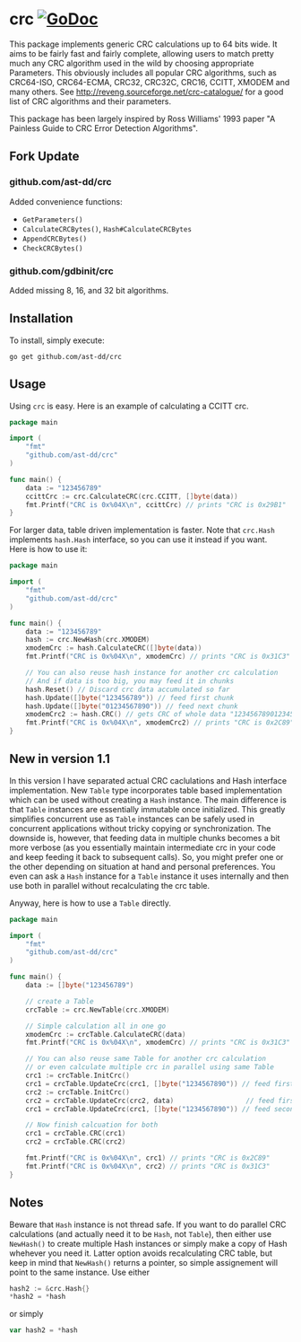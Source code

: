 crc [![GoDoc](https://godoc.org/github.com/ast-dd/src?status.png)](https://godoc.org/github.com/ast-dd/crc)
========
This package implements generic CRC calculations up to 64 bits wide.
It aims to be fairly fast and fairly complete, allowing users to match pretty much
any CRC algorithm used in the wild by choosing appropriate Parameters. This obviously includes all popular CRC algorithms, such as CRC64-ISO, CRC64-ECMA, CRC32, CRC32C, CRC16, CCITT, XMODEM and many others. See http://reveng.sourceforge.net/crc-catalogue/ for a good list of CRC algorithms and their parameters.

This package has been largely inspired by Ross Williams' 1993 paper "A Painless Guide to CRC Error Detection Algorithms".

## Fork Update

### github.com/ast-dd/crc

Added convenience functions:

- `GetParameters()`
- `CalculateCRCBytes()`, `Hash#CalculateCRCBytes`
- `AppendCRCBytes()`
- `CheckCRCBytes()`

### github.com/gdbinit/crc

Added missing 8, 16, and 32 bit algorithms. 

## Installation

To install, simply execute:

```
go get github.com/ast-dd/crc
```

## Usage

Using `crc` is easy. Here is an example of calculating a CCITT crc.
```go
package main

import (
	"fmt"
	"github.com/ast-dd/crc"
)

func main() {
	data := "123456789"
	ccittCrc := crc.CalculateCRC(crc.CCITT, []byte(data))
	fmt.Printf("CRC is 0x%04X\n", ccittCrc) // prints "CRC is 0x29B1"
}
```

For larger data, table driven implementation is faster. Note that `crc.Hash` implements `hash.Hash` interface, so you can use it instead if you want.  
Here is how to use it:
```go
package main

import (
	"fmt"
	"github.com/ast-dd/crc"
)

func main() {
	data := "123456789"
	hash := crc.NewHash(crc.XMODEM)
	xmodemCrc := hash.CalculateCRC([]byte(data))
	fmt.Printf("CRC is 0x%04X\n", xmodemCrc) // prints "CRC is 0x31C3"

	// You can also reuse hash instance for another crc calculation
	// And if data is too big, you may feed it in chunks
	hash.Reset() // Discard crc data accumulated so far
	hash.Update([]byte("123456789")) // feed first chunk
	hash.Update([]byte("01234567890")) // feed next chunk
	xmodemCrc2 := hash.CRC() // gets CRC of whole data "12345678901234567890"
	fmt.Printf("CRC is 0x%04X\n", xmodemCrc2) // prints "CRC is 0x2C89"
}
```

## New in version 1.1

In this version I have separated actual CRC caclulations and Hash interface implementation. New `Table` type incorporates table based implementation which can be used without creating a `Hash` instance. The main difference is that `Table` instances are essentially immutable once initialized. This greatly simplifies concurrent use as `Table` instances can be safely used in concurrent applications without tricky copying or synchronization. The downside is, however, that feeding data in multiple chunks becomes a bit more verbose (as you essentially maintain intermediate crc in your code and keep feeding it back to subsequent calls). So, you might prefer one or the other depending on situation at hand and personal preferences. You even can ask a `Hash` instance for a `Table` instance it uses internally and then use both in parallel without recalculating the crc table.

Anyway, here is how to use a `Table` directly.

```go
package main

import (
	"fmt"
	"github.com/ast-dd/crc"
)

func main() {
	data := []byte("123456789")

	// create a Table
	crcTable := crc.NewTable(crc.XMODEM)

	// Simple calculation all in one go
	xmodemCrc := crcTable.CalculateCRC(data)
	fmt.Printf("CRC is 0x%04X\n", xmodemCrc) // prints "CRC is 0x31C3"

	// You can also reuse same Table for another crc calculation
	// or even calculate multiple crc in parallel using same Table
	crc1 := crcTable.InitCrc()
	crc1 = crcTable.UpdateCrc(crc1, []byte("1234567890")) // feed first chunk to first crc
	crc2 := crcTable.InitCrc()
	crc2 = crcTable.UpdateCrc(crc2, data)                  // feed first chunk to second crc
	crc1 = crcTable.UpdateCrc(crc1, []byte("1234567890")) // feed second chunk to first crc

	// Now finish calcuation for both
	crc1 = crcTable.CRC(crc1)
	crc2 = crcTable.CRC(crc2)

	fmt.Printf("CRC is 0x%04X\n", crc1) // prints "CRC is 0x2C89"
	fmt.Printf("CRC is 0x%04X\n", crc2) // prints "CRC is 0x31C3"
}
```


## Notes
Beware that `Hash` instance is not thread safe. If you want to do parallel CRC calculations (and actually need it to be `Hash`, not `Table`), then either use `NewHash()` to create multiple Hash instances or simply make a copy of Hash whehever you need it. Latter option avoids recalculating CRC table, but keep in mind that `NewHash()` returns a pointer, so simple assignement will point to the same instance.
Use either
 ```go
hash2 := &crc.Hash{}
*hash2 = *hash
```
or simply
 ```go
var hash2 = *hash
 ```
